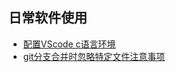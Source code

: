 ## 日常软件使用
* [配置VScode c语言环境](catalog/2019-10-15/1.md)
* [git分支合并时忽略特定文件注意事项](catalog/2019-10-19/1.md)